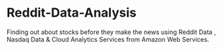 # Reddit-Data-Analysis
Finding out about stocks before they make the news using Reddit Data , Nasdaq Data &amp; Cloud Analytics Services from Amazon Web Services.
